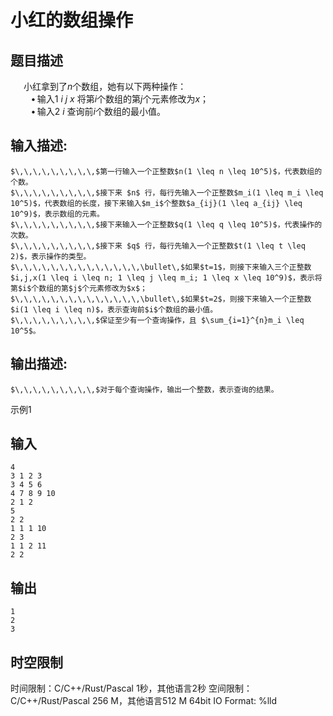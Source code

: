 # 小红的数组操作

## 题目描述

$\,\,\,\,\,\,\,\,\,$小红拿到了$n$个数组，她有以下两种操作：  
$\,\,\,\,\,\,\,\,\,\,\,\,\,\,\bullet\,$输入$1\ i\ j\ x$ 将第$i$个数组的第$j$个元素修改为$x$；  
$\,\,\,\,\,\,\,\,\,\,\,\,\,\,\bullet\,$输入$2\ i$ 查询前$i$个数组的最小值。

## 输入描述:
    
    
    $\,\,\,\,\,\,\,\,\,$第一行输入一个正整数$n(1 \leq n \leq 10^5)$，代表数组的个数。  
    $\,\,\,\,\,\,\,\,\,$接下来 $n$ 行，每行先输入一个正整数$m_i(1 \leq m_i \leq 10^5)$，代表数组的长度，接下来输入$m_i$个整数$a_{ij}(1 \leq a_{ij} \leq 10^9)$，表示数组的元素。  
    $\,\,\,\,\,\,\,\,\,$接下来输入一个正整数$q(1 \leq q \leq 10^5)$，代表操作的次数。  
    $\,\,\,\,\,\,\,\,\,$接下来 $q$ 行，每行先输入一个正整数$t(1 \leq t \leq 2)$，表示操作的类型。  
    $\,\,\,\,\,\,\,\,\,\,\,\,\,\,\bullet\,$如果$t=1$，则接下来输入三个正整数$i,j,x(1 \leq i \leq n; 1 \leq j \leq m_i; 1 \leq x \leq 10^9)$，表示将第$i$个数组的第$j$个元素修改为$x$；  
    $\,\,\,\,\,\,\,\,\,\,\,\,\,\,\bullet\,$如果$t=2$，则接下来输入一个正整数$i(1 \leq i \leq n)$，表示查询前$i$个数组的最小值。  
    $\,\,\,\,\,\,\,\,\,$保证至少有一个查询操作，且 $\sum_{i=1}^{n}m_i \leq 10^5$。

## 输出描述:
    
    
    $\,\,\,\,\,\,\,\,\,$对于每个查询操作，输出一个整数，表示查询的结果。

示例1 

## 输入
    
    
    4
    3 1 2 3
    3 4 5 6
    4 7 8 9 10
    2 1 2
    5
    2 2
    1 1 1 10
    2 3
    1 1 2 11
    2 2

## 输出
    
    
    1
    2
    3


## 时空限制

时间限制：C/C++/Rust/Pascal 1秒，其他语言2秒
空间限制：C/C++/Rust/Pascal 256 M，其他语言512 M
64bit IO Format: %lld